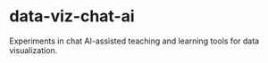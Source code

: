 # data-viz-chat-ai
Experiments in chat AI-assisted teaching and learning tools for data visualization.
